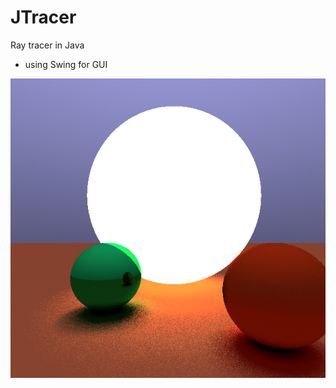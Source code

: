 # JTracer

Ray tracer in Java

- using Swing for GUI

![Light emitting ball, red reflective ball, and dull green ball on an infinite plane with a blue sky](demo.png)
